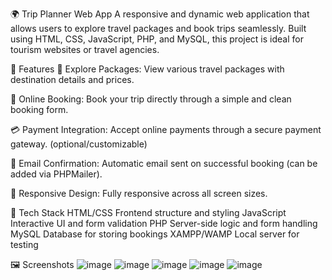 🌍 Trip Planner Web App
A responsive and dynamic web application that allows users to explore travel packages and book trips seamlessly. Built using HTML, CSS, JavaScript, PHP, and MySQL, this project is ideal for tourism websites or travel agencies.

🚀 Features
🧳 Explore Packages: View various travel packages with destination details and prices.

📝 Online Booking: Book your trip directly through a simple and clean booking form.

💳 Payment Integration: Accept online payments through a secure payment gateway. (optional/customizable)

📧 Email Confirmation: Automatic email sent on successful booking (can be added via PHPMailer).

📱 Responsive Design: Fully responsive across all screen sizes.

📂 Tech Stack
HTML/CSS	Frontend structure and styling
JavaScript	Interactive UI and form validation
PHP	Server-side logic and form handling
MySQL	Database for storing bookings
XAMPP/WAMP	Local server for testing

🖼️ Screenshots
![image](https://github.com/user-attachments/assets/a120a13f-010d-4ff6-89c7-eeaec33ebd5f)
![image](https://github.com/user-attachments/assets/a333d2d9-1a2d-4d56-9460-d9300670c6c1)
![image](https://github.com/user-attachments/assets/5fe45d3d-b093-4390-832b-6a7980b3dc62)
![image](https://github.com/user-attachments/assets/86e1bc29-492a-4154-91a8-13e96c5b0776)
![image](https://github.com/user-attachments/assets/f3088207-0030-44a0-a357-b5eec5d8760a)




